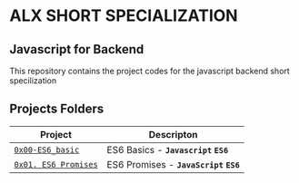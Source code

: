# ALX SHORT SPECIALIZATION

## Javascript for Backend

This repository contains the project codes for the javascript backend short specilization

## Projects Folders

| Project | Descripton |
| ------- | ---------- |
| [`0x00-ES6_basic`](./0x00-ES6_basic/) | ES6 Basics - **`Javascript`** **`ES6`** 
| [`0x01. ES6 Promises`](./0x01-ES6_promise/) | ES6 Promises - **`JavaScript`** **`ES6`** |
